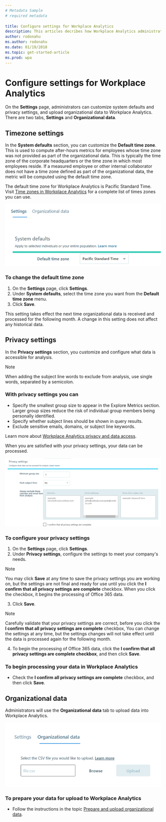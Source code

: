 ```yaml
---
# Metadata Sample
# required metadata

title: Configure settings for Workplace Analytics
description: This articles decribes how Workplace Analytics administrators can set and edit settings in Workplace Analytics. 
author: rodonahu
ms.author: rodonahu
ms.date: 01/19/2018
ms.topic: get-started-article
ms.prod: wpa
---
```

# Configure settings for Workplace Analytics

On the **Settings** page, administrators can customize system defaults and privacy settings, and upload organizational data to Workplace Analytics. There are two tabs, **Settings** and **Organizational data**.

## Timezone settings

In the **System defaults** section, you can customize the **Default time zone**. This is used to compute after-hours metrics for employees whose   time zone was not provided as part of the organizational data. This is typically the time zone of the corporate headquarters or the time zone in which most employees reside. If a measured employee or other internal collaborator does not have a time zone defined as part of the organizational data, the metric will be computed using the default time zone.

The default time zone for Workplace Analytics is Pacific Standard Time. Visit [Time zones in Workplace Analytics](../Use/Timezones-for-workplace-analytics.md) for a complete list of times zones you can use.

![Default time zone](../images/Wpa/use/default-timezone-settings.png)

### To change the default time zone
1.	On the **Settings** page, click **Settings**.
2.	Under **System defaults**, select the time zone you want from the **Default time zone** menu.
3.	Click **Save**.

This setting takes effect the next time organizational data is received and processed for the following month. A change in this setting does not affect any historical data.

## Privacy settings

In the **Privacy settings** section, you customize and configure what data is accessible for analysis.

> [!Note]
> When adding the subject line words to exclude from analysis, use single words, separated by a semicolon.

### With privacy settings you can
* Specify the smallest group size to appear in the Explore Metrics section. Larger group sizes reduce the risk of individual group members being personally identified.
* Specify whether subject lines should be shown in query results.
* Exclude sensitive emails, domains, or subject line keywords.

Learn more about [Workplace Analytics privacy and data access](../privacy/privacy-and-data-access.md).

When you are satisfied with your privacy settings, your data can be processed.

![Privacy settings](../images/Wpa/use/privacy-settings-settings.png)


### To configure your privacy settings
1.	On the **Settings** page, click **Settings**.
2.	Under **Privacy settings**, configure the settings to meet your company's needs.

> [!Note]
> You may click **Save** at any time to save the privacy settings you are working on, but the settings are not final and ready for use until you click the **I confirm that all privacy settings are complete** checkbox. When you click the checkbox, it begins the processing of Office 365 data.

3.	Click **Save**.

> [!Note]
> Carefully validate that your privacy settings are correct, before you click the **I confirm that all privacy settings are complete** checkbox, You can change the settings at any time, but the settings changes will not take effect until the data is processed again for the following month.

4.	To begin the processing of Office 365 data, click the **I confirm that all privacy settings are complete checkbox**, and then click **Save**.

### To begin processing your data in Workplace Analytics
* Check the **I confirm all privacy settings are complete** checkbox, and then click **Save**.

## Organizational data
Administrators will use the **Organizational data** tab to upload data into Workplace Analytics.

![Privacy settings](../images/Wpa/use/organizational-data-settings.png)

### To prepare your data for upload to Workplace Analytics
* Follow the instructions in the topic [Prepare and upload organizational data](../use/Prepare-and-upload-organizational-data.md).
